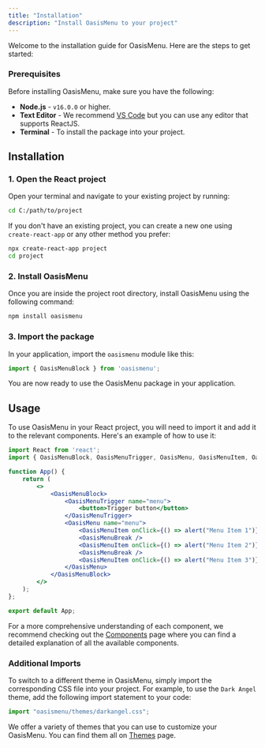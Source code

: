 ```yaml
---
title: "Installation"
description: "Install OasisMenu to your project"
---
```


Welcome to the installation guide for OasisMenu. Here are the steps to get started:

### Prerequisites

Before installing OasisMenu, make sure you have the following:

* **Node.js** - `v16.0.0` or higher.
* **Text Editor** - We recommend [VS Code](https://code.visualstudio.com/) but you can use any editor that supports ReactJS.
* **Terminal** - To install the package into your project.

## Installation

### 1. Open the React project

Open your terminal and navigate to your existing project by running:

```bash
cd C:/path/to/project
```

If you don't have an existing project, you can create a new one using `create-react-app` or any other method you prefer:

```bash
npx create-react-app project
cd project
```

### 2. Install OasisMenu

Once you are inside the project root directory, install OasisMenu using the following command:

```bash
npm install oasismenu
```

### 3. Import the package

In your application, import the `oasismenu` module like this:

```jsx
import { OasisMenuBlock } from 'oasismenu';
```

You are now ready to use the OasisMenu package in your application.

## Usage

To use OasisMenu in your React project, you will need to import it and add it to the relevant components. Here's an example of how to use it:

```jsx
import React from 'react';
import { OasisMenuBlock, OasisMenuTrigger, OasisMenu, OasisMenuItem, OasisMenuBreak } from 'oasismenu';

function App() {
    return (
        <>
            <OasisMenuBlock>
                <OasisMenuTrigger name="menu">
                    <button>Trigger button</button>
                </OasisMenuTrigger>
                <OasisMenu name="menu">
                    <OasisMenuItem onClick={() => alert("Menu Item 1")} content="Menu Item 1" />
                    <OasisMenuBreak />
                    <OasisMenuItem onClick={() => alert("Menu Item 2")} content="Menu Item 2" />
                    <OasisMenuBreak />
                    <OasisMenuItem onClick={() => alert("Menu Item 3")} content="Menu Item 3" />
                </OasisMenu>
            </OasisMenuBlock>
        </>
    );
};

export default App;
```

For a more comprehensive understanding of each component, we recommend checking out the [Components](components) page where you can find a detailed explanation of all the available components.

### Additional Imports

To switch to a different theme in OasisMenu, simply import the corresponding CSS file into your project. For example, to use the `Dark Angel` theme, add the following import statement to your code:

```jsx
import "oasismenu/themes/darkangel.css";
```

We offer a variety of themes that you can use to customize your OasisMenu. You can find them all on [Themes](customization/themes) page.
